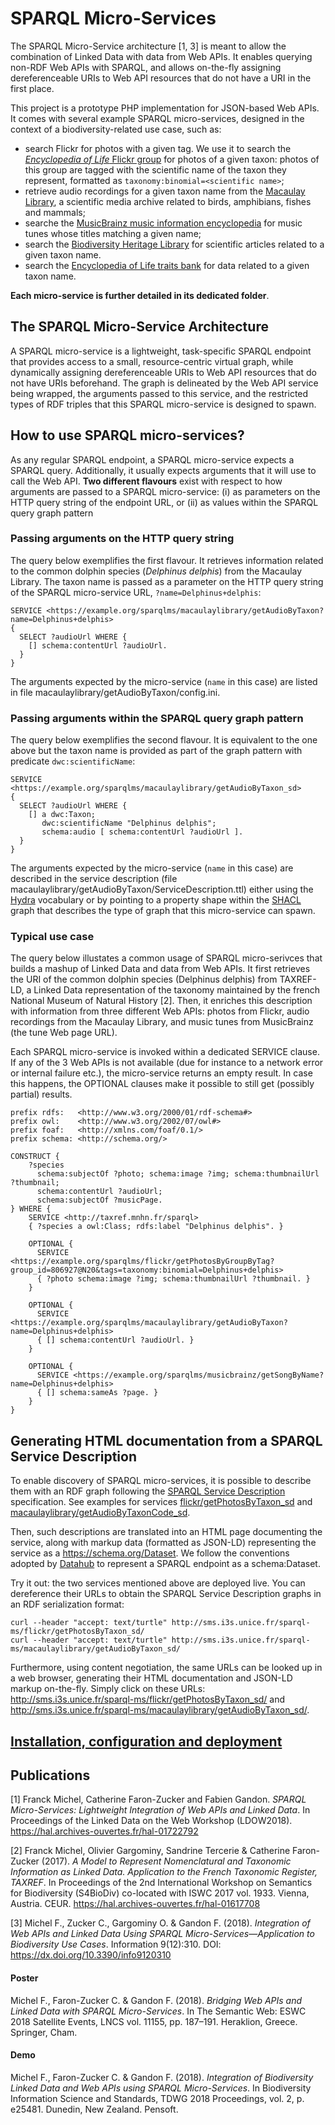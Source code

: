 # SPARQL Micro-Services

The SPARQL Micro-Service architecture [1, 3] is meant to allow the combination of Linked Data with data from Web APIs. It enables querying non-RDF Web APIs with SPARQL, and allows on-the-fly assigning dereferenceable URIs to Web API resources that do not have a URI in the first place.

This project is a prototype PHP implementation for JSON-based Web APIs. It comes with several example SPARQL micro-services, designed in the context of a biodiversity-related use case, such as:
- search Flickr for photos with a given tag. We use it to search the [*Encyclopedia of Life* Flickr group](https://www.flickr.com/groups/806927@N20) for photos of a given taxon: photos of this group are tagged with the scientific name of the taxon they represent, formatted as ```taxonomy:binomial=<scientific name>```;
- retrieve audio recordings for a given taxon name from the [Macaulay Library](https://www.macaulaylibrary.org/), a scientific media archive related to birds, amphibians, fishes and mammals;
- searche the [MusicBrainz music information encyclopedia](https://musicbrainz.org/) for music tunes whose titles matching a given name;
- search the [Biodiversity Heritage Library](https://www.biodiversitylibrary.org/) for scientific articles related to a given taxon name.
- search the [Encyclopedia of Life traits bank](http://eol.org/traitbank) for data related to a given taxon name.

**Each micro-service is further detailed in its dedicated folder**.

## The SPARQL Micro-Service Architecture

A SPARQL micro-service is a lightweight, task-specific SPARQL endpoint that provides access to a small, resource-centric virtual graph, while dynamically assigning dereferenceable URIs to Web API resources that do not have URIs beforehand. The graph is delineated by the Web API service being wrapped, the arguments passed to this service, and the restricted types of RDF triples that this SPARQL micro-service is designed to spawn.


## How to use SPARQL micro-services?

As any regular SPARQL endpoint, a SPARQL micro-service expects a SPARQL query. Additionally, it usually expects arguments that it will use to call the Web API. __Two different flavours__ exist with respect to how arguments are passed to a SPARQL micro-service: (i) as parameters on the HTTP query string of the endpoint URL, or (ii) as values within the SPARQL query graph pattern

### Passing arguments on the HTTP query string
The query below exemplifies the first flavour. It retrieves information related to the common dolphin species (*Delphinus delphis*) from the Macaulay Library. The taxon name is passed as a parameter on the HTTP query string of the SPARQL micro-service URL, ```?name=Delphinus+delphis```:

```sparql
SERVICE <https://example.org/sparqlms/macaulaylibrary/getAudioByTaxon?name=Delphinus+delphis>
{
  SELECT ?audioUrl WHERE {
    [] schema:contentUrl ?audioUrl.
  }
}
```

The arguments expected by the micro-service (```name``` in this case) are listed in file macaulaylibrary/getAudioByTaxon/config.ini.

### Passing arguments within the SPARQL query graph pattern
The query below exemplifies the second flavour. It is equivalent to the one above but the taxon name is provided as part of the graph pattern with predicate ```dwc:scientificName```:

```sparql
SERVICE <https://example.org/sparqlms/macaulaylibrary/getAudioByTaxon_sd>
{
  SELECT ?audioUrl WHERE {
    [] a dwc:Taxon;
       dwc:scientificName "Delphinus delphis";
       schema:audio [ schema:contentUrl ?audioUrl ].
  }
}
```

The arguments expected by the micro-service (```name``` in this case) are described in the service description (file macaulaylibrary/getAudioByTaxon/ServiceDescription.ttl) either using the [Hydra](https://www.hydra-cg.com/spec/latest/core/) vocabulary or by pointing to a property shape within the [SHACL](https://www.w3.org/TR/shacl/) graph that describes the type of graph that this micro-service can spawn.   

### Typical use case

The query below illustates a common usage of SPARQL micro-serivces that builds a mashup of Linked Data and data from Web APIs.
It first retrieves the URI of the common dolphin species (Delphinus delphis) from TAXREF-LD, a Linked Data representation of the taxonomy maintained by the french National Museum of Natural History [2]. Then, it enriches this description with  information from three different Web APIs: photos from Flickr, audio recordings from the Macaulay Library, and music tunes from MusicBrainz (the tune Web page URL).

Each SPARQL micro-service is invoked within a dedicated SERVICE clause. If any of the 3 Web APIs is not available (due for instance to a network error or internal failure etc.), the micro-service returns an empty result. In case this happens, the OPTIONAL clauses make it possible to still get (possibly partial) results.

```sparql
prefix rdfs:   <http://www.w3.org/2000/01/rdf-schema#>
prefix owl:    <http://www.w3.org/2002/07/owl#>
prefix foaf:   <http://xmlns.com/foaf/0.1/>
prefix schema: <http://schema.org/>

CONSTRUCT {
    ?species
      schema:subjectOf ?photo; schema:image ?img; schema:thumbnailUrl ?thumbnail;
      schema:contentUrl ?audioUrl;
      schema:subjectOf ?musicPage.
} WHERE {
    SERVICE <http://taxref.mnhn.fr/sparql>
    { ?species a owl:Class; rdfs:label "Delphinus delphis". }
    
    OPTIONAL {
      SERVICE <https://example.org/sparqlms/flickr/getPhotosByGroupByTag?group_id=806927@N20&tags=taxonomy:binomial=Delphinus+delphis>
      { ?photo schema:image ?img; schema:thumbnailUrl ?thumbnail. }
    }

    OPTIONAL {
      SERVICE <https://example.org/sparqlms/macaulaylibrary/getAudioByTaxon?name=Delphinus+delphis>
      { [] schema:contentUrl ?audioUrl. }
    }

    OPTIONAL {
      SERVICE <https://example.org/sparqlms/musicbrainz/getSongByName?name=Delphinus+delphis>
      { [] schema:sameAs ?page. }
    }
}
```

## Generating HTML documentation from a SPARQL Service Description 

To enable discovery of SPARQL micro-services, it is possible to describe them with an RDF graph following the [SPARQL Service Description](https://www.w3.org/TR/2013/REC-sparql11-service-description-20130321/) specification. See examples for services [flickr/getPhotosByTaxon_sd](src/sparqlms/flickr/getPhotosByTaxon_sd/ServiceDescription.ttl) and [macaulaylibrary/getAudioByTaxonCode_sd](src/sparqlms/macaulaylibrary/getAudioByTaxonCode_sd/ServiceDescription.ttl).

Then, such descriptions are translated into an HTML page documenting the service, along with markup data (formatted as JSON-LD) representing the service as a https://schema.org/Dataset. We follow the conventions adopted by [Datahub](https://datahub.ckan.io/) to represent a SPARQL endpoint as a schema:Dataset.

Try it out: the two services mentioned above are deployed live. You can dereference their URLs to obtain the SPARQL Service Description graphs in an RDF serialization format:

```
curl --header "accept: text/turtle" http://sms.i3s.unice.fr/sparql-ms/flickr/getPhotosByTaxon_sd/
curl --header "accept: text/turtle" http://sms.i3s.unice.fr/sparql-ms/macaulaylibrary/getAudioByTaxon_sd/
```

Furthermore, using content negotiation, the same URLs can be looked up in a web browser, generating their HTML documentation and JSON-LD markup on-the-fly. Simply click on these URLs:
http://sms.i3s.unice.fr/sparql-ms/flickr/getPhotosByTaxon_sd/ and 
http://sms.i3s.unice.fr/sparql-ms/macaulaylibrary/getAudioByTaxon_sd/.


##  [Installation, configuration and deployment](deployment/README.md)


## Publications

[1] Franck Michel, Catherine Faron-Zucker and Fabien Gandon. *SPARQL Micro-Services: Lightweight Integration of Web APIs and Linked Data*. In Proceedings of the Linked Data on the Web Workshop (LDOW2018). https://hal.archives-ouvertes.fr/hal-01722792

[2] Franck Michel, Olivier Gargominy, Sandrine Tercerie & Catherine Faron-Zucker (2017). *A Model to Represent Nomenclatural and Taxonomic Information as Linked Data. Application to the French Taxonomic Register, TAXREF*. In Proceedings of the 2nd International Workshop on Semantics for Biodiversity (S4BioDiv) co-located with ISWC 2017 vol. 1933. Vienna, Austria. CEUR. https://hal.archives-ouvertes.fr/hal-01617708

[3] Michel F., Zucker C., Gargominy O. & Gandon F. (2018). *Integration of Web APIs and Linked Data Using SPARQL Micro-Services—Application to Biodiversity Use Cases*. Information 9(12):310. DOI: https://dx.doi.org/10.3390/info9120310

#### Poster

Michel F., Faron-Zucker C. & Gandon F. (2018). *Bridging Web APIs and Linked Data with SPARQL Micro-Services*. In The Semantic Web: ESWC 2018 Satellite Events, LNCS vol. 11155, pp. 187–191. Heraklion, Greece. Springer, Cham.

#### Demo

Michel F., Faron-Zucker C. & Gandon F. (2018). *Integration of Biodiversity Linked Data and Web APIs using SPARQL Micro-Services*. In Biodiversity Information Science and Standards, TDWG 2018 Proceedings, vol. 2, p. e25481. Dunedin, New Zealand. Pensoft.

